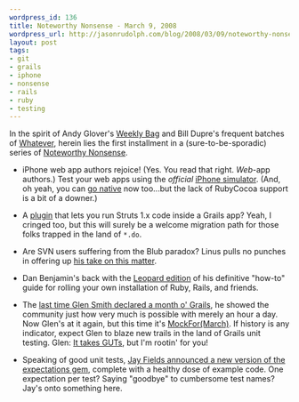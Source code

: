 ```yaml
---
wordpress_id: 136
title: Noteworthy Nonsense - March 9, 2008
wordpress_url: http://jasonrudolph.com/blog/2008/03/09/noteworthy-nonsense-march-9-2008/
layout: post
tags:
- git
- grails
- iphone
- nonsense
- rails
- ruby
- testing
---
```

In the spirit of Andy Glover's [Weekly Bag](http://thediscoblog.com/2008/03/08/the-weekly-bag-march-7/ "The Disco Blog - The weekly bag - March 7") and Bill Dupre's frequent batches of [Whatever](http://wpdupre.blogspot.com/2008/03/whatever.html "whatever"), herein lies the first installment in a (sure-to-be-sporadic) series of [Noteworthy Nonsense](http://jasonrudolph.com/blog/tag/nonsense/ "jasonrudolph.com - Blog Category - Noteworthy Nonsense").  

* iPhone web app authors rejoice!  (Yes. You read that right.  *Web*-app authors.)  Test your web apps using the *official* [iPhone simulator](http://developer.apple.com/iphone/program/ "Apple Developer Connection - iPhone Dev Center - iPhone Developer Program").  (And, oh yeah, you can [go native](http://developer.apple.com/iphone/program/details.html "Apple Developer Connection - iPhone Dev Center - iPhone Developer Program Details") now too...but the lack of RubyCocoa support is a bit of a downer.)

* A [plugin](http://docs.codehaus.org/display/GRAILS/Struts+1+Plugin "Grails Struts 1.X Plugin") that lets you run Struts 1.x code inside a Grails app?  Yeah, I cringed too, but this will surely be a welcome migration path for those folks trapped in the land of <code>*.do</code>.  

* Are SVN users suffering from the Blub paradox?  Linus pulls no punches in offering up [his take on this matter](http://www.youtube.com/watch?v=4XpnKHJAok8 "YouTube - Tech Talk: Linus Torvalds on git").  

* Dan Benjamin's back with the [Leopard edition](http://hivelogic.com/articles/ruby-rails-leopard/ "Hivelogic: Installing Ruby, Rubygems, Rails, and Mongrel on Mac OS X 10.5 (Leopard)") of his definitive "how-to" guide for rolling your own installation of Ruby, Rails, and friends.  

* The [last time Glen Smith declared a month o' Grails](http://blogs.bytecode.com.au:80/glen/2007/02/27/grails-challenge--pens-down.html "Glen Smith - Grails Challenge: Pens Down"), he showed the community just how very much is possible with merely an hour a day.  Now Glen's at it again, but this time it's [MockFor(March)](http://blogs.bytecode.com.au/glen/2008/03/04/mockfor-march---overcoming-grails-testing-inertia.html "Glen Smith - MockFor(March): Overcoming Grails testing inertia").  If history is any indicator, expect Glen to blaze new trails in the land of Grails unit testing.  Glen: [It takes GUTs](http://alistair.cockburn.us/index.php/The_modern_programming_professional_has_GUTs "Alistair Cockburn - The modern programming professional has GUTs"), but I'm rootin' for you!

* Speaking of good unit tests, [Jay Fields announced a new version of the expectations gem](http://blog.jayfields.com/2008/03/ruby-expectations-gem-version-023.html "Jay Fields Thoughts: Ruby: expectations gem version 0.2.3"), complete with a healthy dose of example code.  One expectation per test?  Saying "goodbye" to cumbersome test names?  Jay's onto something here.
